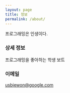 ```yaml
---
layout: page
title: 정보
permalink: /about/
---
```


프로그래밍은 인생이다.

### 상세 정보

프로그래밍을 좋아하는 학생 보트

### 이메일

[usbjewon@google.com](mailto:usbjewon@google.com)
